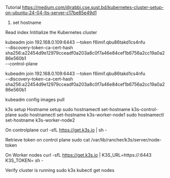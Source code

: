 Tutorial
https://medium.com/@rabbi.cse.sust.bd/kubernetes-cluster-setup-on-ubuntu-24-04-lts-server-c17be85e49d1

1. set hostname

Read index
Intitialize the Kubernetes cluster

kubeadm join 192.168.0.109:6443 --token f6imif.qbu86takd1cs4nfu \
 --discovery-token-ca-cert-hash sha256:a22454d9e12979cceadf0a203a8c0f7a46e84cef1b6756a2cc19a0a286e560b1 \
 --control-plane

kubeadm join 192.168.0.109:6443 --token f6imif.qbu86takd1cs4nfu \
 --discovery-token-ca-cert-hash sha256:a22454d9e12979cceadf0a203a8c0f7a46e84cef1b6756a2cc19a0a286e560b1

kubeadm config images pull

k3s setup
Hostname setup
sudo hostnamectl set-hostname k3s-control-plane
sudo hostnamectl set-hostname k3s-worker-node1
sudo hostnamectl set-hostname k3s-worker-node2

On controlplane
curl -sfL https://get.k3s.io | sh -

Retrieve token on control plane
sudo cat /var/lib/rancher/k3s/server/node-token

On Worker nodes
curl -sfL https://get.k3s.io | K3S_URL=https://<controlplane-ip>:6443 K3S_TOKEN=<token> sh -

Verify cluster is running
sudo k3s kubectl get nodes
